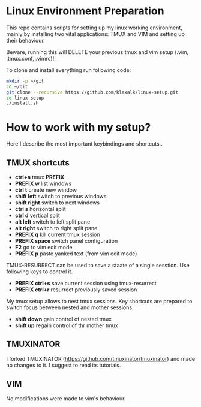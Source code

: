 # Linux Environment Preparation

This repo contains scripts for setting up my linux working environment, mainly by
installing two vital applications: TMUX and VIM and setting up their behaviour.

Beware, running this will DELETE your previous tmux and vim setup (.vim, .tmux.conf, .vimrc)!!

To clone and install everything run following code:

```bash
mkdir -p ~/git
cd ~/git
git clone --recursive https://github.com/klaxalk/linux-setup.git
cd linux-setup
./install.sh
```
# How to work with my setup?

Here I describe the most important keybindings and shortcuts..

## TMUX shortcuts

- **ctrl+a** tmux **__PREFIX__**
- **__PREFIX__ w** list windows
- **ctrl t** create new window
- **shift left** switch to previous windows
- **shift right** switch to next windows
- **ctrl s** horizontal split
- **ctrl d** vertical split
- **alt left** switch to left split pane
- **alt right** switch to right split pane
- **__PREFIX__ q** kill current tmux session
- **__PREFIX__ space** switch panel configuration
- **F2** go to vim edit mode
- **__PREFIX__ p** paste yanked text (from vim edit mode)

TMUX-RESURRECT can be used to save a staate of a single sesstion. Use following keys to control it.

- **__PREFIX__ ctrl+s** save current session using tmux-resurrect
- **__PREFIX__ ctrl+r** resurrect previously saved session

My tmux setup allows to nest tmux sessions. Key shortcuts are prepared to switch focus between nested and mother sessions.

- **shift down** gain control of nested tmux
- **shift up** regain control of thr mother tmux

## TMUXINATOR

I forked TMUXINATOR (https://github.com/tmuxinator/tmuxinator) and made no changes to it. I suggest to read its tutorials.

## VIM

No modifications were made to vim's behaviour.
